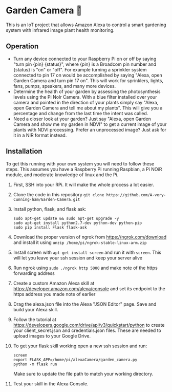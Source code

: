 # Garden Camera :seedling:
This is an IoT project that allows Amazon Alexa to control a smart gardening system with infrared image plant health monitoring.
## Operation
* Turn any device connected to your Raspberry Pi on or off by saying "turn pin {pin} {status}", where {pin} is a Broadcom pin number and {status} is "on" or "off". For example turning a sprinkler system connected to pin 17 on would be accomplished by saying "Alexa, open Garden Camera and turn pin 17 on". This will work for sprinklers, lights, fans, pumps, speakers, and many more devices.
* Determine the health of your garden by assessing the photosynthesis levels using the Pi NoIr Camera. With a blue filter installed over your camera and pointed in the direction of your plants simply say "Alexa, open Garden Camera and tell me about my plants". This will give you a percentage and change from the last time the intent was called.
* Need a closer look at your garden? Just say "Alexa, open Garden Camera and show me my garden in NDVI" to get a current image of your plants with NDVI processing. Prefer an unprocessed image? Just ask for it in a NIR format instead. 


## Installation
To get this running with your own system you will need to follow these steps. This assumes you have a Raspberry Pi running Raspbian, a Pi NOiR module, and moderate knowledge of linux and the Pi.
1. First, SSH into your RPi. It will make the whole process a lot easier.
2. Clone the code in this repository ```git clone https://github.com/A-very-Cunning-ham/Garden-Camera.git```
3. Install python, flask, and flask ask:
      ```
      sudo apt-get update && sudo apt-get upgrade -y
      sudo apt-get install python2.7-dev python-dev python-pip
      sudo pip install Flask flask-ask
      ```
4. Download the proper version of ngrok from https://ngrok.com/download and install it using `unzip /home/pi/ngrok-stable-linux-arm.zip`
5. Install screen with `apt-get install screen` and run it with `screen`. This will let you leave your ssh session and keep your server alive 
6. Run ngrok using `sudo ./ngrok http 5000` and make note of the https forwarding address
7. Create a custom Amazon Alexa skill at https://developer.amazon.com/alexa/console and set its endpoint to the https address you made note of earlier
8. Drag the alexa.json file into the Alexa "JSON Editor" page. Save and build your Alexa skill.
9. Follow the tutorial at https://developers.google.com/drive/api/v3/quickstart/python to create your client_secret.json and credentials.json files. These are needed to upload images to your Google Drive.
10. To get your flask skill working open a new ssh session and run:

      ```
      screen
      export FLASK_APP=/home/pi/alexaCamera/garden_camera.py
      python -m flask run
      ```
      Make sure to update the file path to match your working directory.
11. Test your skill in the Alexa Console.



